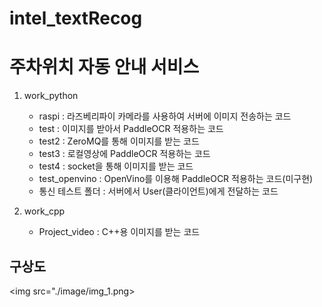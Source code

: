 # intel_textRecog

# 주차위치 자동 안내 서비스

1. work_python
   - raspi : 라즈베리파이 카메라를 사용하여 서버에 이미지 전송하는 코드
   - test : 이미지를 받아서 PaddleOCR 적용하는 코드
   - test2 : ZeroMQ를 통해 이미지를 받는 코드
   - test3 : 로컬영상에 PaddleOCR 적용하는 코드
   - test4 : socket을 통해 이미지를 받는 코드
   - test_openvino : OpenVino를 이용해 PaddleOCR 적용하는 코드(미구현)
   - 통신 테스트 폴더 : 서버에서 User(클라이언트)에게 전달하는 코드


2. work_cpp
   - Project_video : C++용 이미지를 받는 코드


## 구상도

<img src="./image/img_1.png>


## 